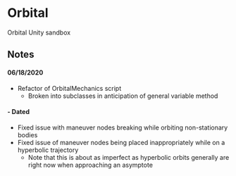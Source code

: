 # Orbital
Orbital Unity sandbox

## Notes

#### 06/18/2020

- Refactor of OrbitalMechanics script
  - Broken into subclasses in anticipation of general variable method

#### - Dated

- Fixed issue with maneuver nodes breaking while orbiting non-stationary bodies
- Fixed issue of maneuver nodes being placed inappropriately while on a hyperbolic trajectory
    - Note that this is about as imperfect as hyperbolic orbits generally are right now when approaching an asymptote
